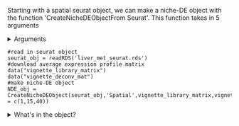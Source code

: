 
Starting with a spatial seurat object, we can make a niche-DE object with the function 'CreateNicheDEObjectFrom Seurat'. This function takes in 5 arguments
<details>
  <summary>Arguments</summary>
  
  + seurat object: A seurat object
  + assay: The assay from which to retrieve the counts matrix. Will be taken from slot 'counts'
  + library mat: The average expression profile matrix calcculated from a reference dataset
  + deconv mat: The deconvolution matrix for the spatial dataset
  + sigma: A list of kernel bandwidths to use for effective niche calculation
  
  </details>

```
#read in seurat object
seurat_obj = readRDS('liver_met_seurat.rds')
#download average expression profile matrix 
data("vignette_library_matrix")
data("vignette_deconv_mat")
#make niche-DE object
NDE_obj = CreateNicheDEObject(seurat_obj,'Spatial',vignette_library_matrix,vignette_deconv_mat,sigma = c(1,15,40))

```

<details>
  <summary>What's in the object?</summary>

We see that their are 14 slots, 10 of which are populated when making the nicheDE object. Here we will explain what each slot should contain.
+ counts: The RNA count data of the spatial transcriptomics dataset. The dimension will be #cells/spots by #genes.Genes are filtered out if they do not exist within the scrna-seq reference dataset.
+ coord: The spatial coordinates matrix of the spatial transcriptomics dataset.
+ sigma: The kernel bandwidth(s) chosen for calculating the effective niche. Recommended values will be discussed shortly.
+ num_cells: A #cells/spots by #cell types matrix indicating the estimated number of cells of each cell type in each spot. 
+ effective_niche: A list whose length is equal to the length of sigma. Each element of the list is a matrix of dimension #cells/spots by #cell types that measures how many of each cell type is in a given cell/spot's neighborhood. For more information, please read the manuscript.
+ ref_expr: The average expression profile matrix. The dimension is #cell types by #genes. Each row gives the average expression of each gene for a given cell type based on the reference dataset supplied.
+ null_expected_expression: The expected expression profile for each cell/spot given its cell type deconvolution and library size. It is of dimension #cells/spots by #genes.
+ cell_names: The name of each cell. This will be used if the use wants to filter cells via the function 'Filter'
+ gene_names: The gene names.
+ batch_ID: The batch ID for each cell/spot. This will be used when merging objects.
+ spot_distance: The mean distance between a cell/spot and its nearest neighbor.This value can be used to inform the choice of sigma.

</details>
